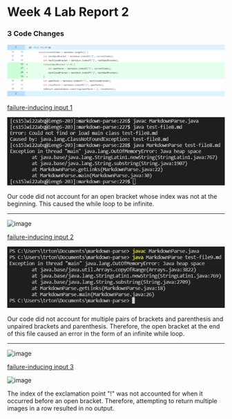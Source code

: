 # Week 4 Lab Report 2

### 3 Code Changes


![image](cs287.PNG)

[failure-inducing input 1](https://github.com/trishatong/markdown-parse/blob/3d74f0ba1e903a9f11ea5b636a6a7569fb643100/test-file8.md)

![error](cs286.PNG)

Our code did not account for an open bracket whose index was not at the beginning. This caused the while loop to be infinite.

---

![image](https://user-images.githubusercontent.com/97629354/151635804-9c8c12f3-1caa-4334-8afd-52e690164e55.png)

[failure-inducing input 2](https://github.com/trishatong/markdown-parse/blob/3d74f0ba1e903a9f11ea5b636a6a7569fb643100/test-file9.md)

![error](cs195.PNG)

Our code did not account for multiple pairs of brackets and parenthesis and unpaired brackets and parenthesis. Therefore, the open bracket at the end of this file caused an error in the form of an infinite while loop.

---

![image](https://user-images.githubusercontent.com/97629354/151637861-c0e54073-bd81-4ad0-b403-f98732a47c6e.png)

[failure-inducing input 3](https://github.com/trishatong/markdown-parse/blob/3d74f0ba1e903a9f11ea5b636a6a7569fb643100/test2.md)

![image](https://user-images.githubusercontent.com/97629354/151638055-625eb76d-a29e-43d0-bfb4-0334c21ccebc.png)

The index of the exclamation point "!" was not accounted for when it occurred before an open bracket. Therefore, attempting to return multiple images in a row resulted in no output.
